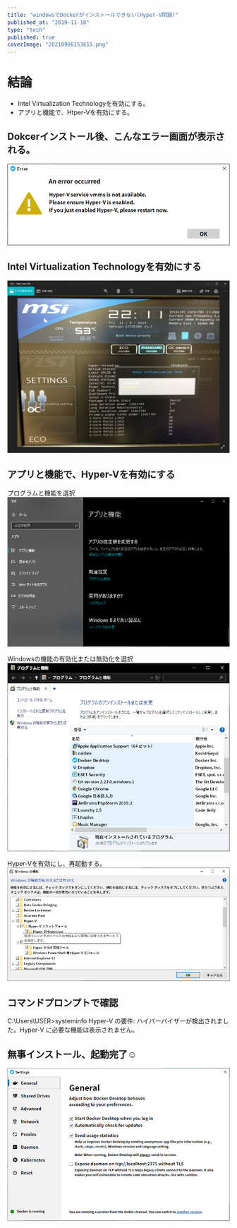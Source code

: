 ```yaml
---
title: "windowsでDockerがインストールできない(Hyper-V問題)"
published_at: "2019-11-10"
type: "tech"
published: true
coverImage: "20210906153615.png"
---
```


# 結論

- Intel Virtualization Technologyを有効にする。
- アプリと機能で、Htper-Vを有効にする。

## Dokcerインストール後、こんなエラー画面が表示される。

![f:id:gdtypk:20210906153615p:plain](/images/20210906153615.png)

## Intel Virtualization Technologyを有効にする

![f:id:gdtypk:20210906153650p:plain](/images/20210906153650.png)

## アプリと機能で、Hyper-Vを有効にする

プログラムと機能を選択 ![f:id:gdtypk:20210906153726p:plain](/images/20210906153726.png)

Windowsの機能の有効化または無効化を選択 ![f:id:gdtypk:20210906153749p:plain](/images/20210906153749.png)

Hyper-Vを有効にし、再起動する。 ![f:id:gdtypk:20210906153821p:plain](/images/20210906153821.png)

## コマンドプロンプトで確認

C:\\Users\\USER>systeminfo
Hyper-V の要件:         ハイパーバイザーが検出されました。Hyper-V に必要な機能は表示されません。

## 無事インストール、起動完了:relaxed:

![f:id:gdtypk:20210906153844p:plain](/images/20210906153844.png)
